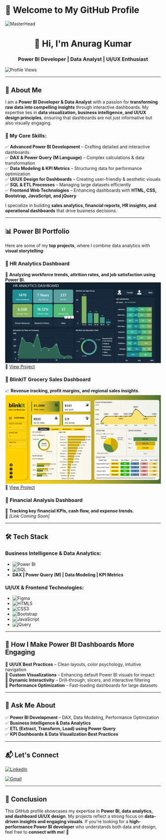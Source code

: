 # 🚀 Welcome to My GitHub Profile  

![MasterHead](https://user-images.githubusercontent.com/95478989/198955082-6e78ebb5-e1e4-49f9-8d32-6e5af3984dcd.gif)  

<h1 align="center">👋 Hi, I'm Anurag Kumar</h1>  
<h3 align="center">Power BI Developer | Data Analyst | UI/UX Enthusiast</h3>  

<p align="left"> <img src="https://komarev.com/ghpvc/?username=anurag-kumar-molankala&label=Profile%20views&color=0e75b6&style=flat" alt="Profile Views" /> </p>  

---

## 🚀 About Me  
I am a **Power BI Developer & Data Analyst** with a passion for **transforming raw data into compelling insights** through interactive dashboards. My expertise lies in **data visualization, business intelligence, and UI/UX design principles**, ensuring that dashboards are not just informative but also visually engaging.  

### 🔹 My Core Skills:  
✅ **Advanced Power BI Development** – Crafting detailed and interactive dashboards  
✅ **DAX & Power Query (M Language)** – Complex calculations & data transformation  
✅ **Data Modeling & KPI Metrics** – Structuring data for performance optimization  
✅ **UI/UX Design for Dashboards** – Creating user-friendly & aesthetic visuals  
✅ **SQL & ETL Processes** – Managing large datasets efficiently  
✅ **Frontend Web Technologies** – Enhancing dashboards with **HTML, CSS, Bootstrap, JavaScript, and jQuery**  

I specialize in building **sales analytics, financial reports, HR insights, and operational dashboards** that drive business decisions.  

---

## 📊 Power BI Portfolio  
Here are some of my **top projects**, where I combine data analytics with **visual storytelling**:  

### 🔹 **HR Analytics Dashboard**  
📌 **Analyzing workforce trends, attrition rates, and job satisfaction using Power BI.**  
![HR Dashboard](https://github.com/Anurag-kumar-Molankala/HR-Analytics-Dashboard/blob/main/HR_Analytics/HR%20Analysis%20img.png)  
🔗 [View Project](https://github.com/Anurag-kumar-Molankala/HR-Analytics-Dashboard)  

### 🔹 **BlinkIT Grocery Sales Dashboard**  
📈 **Revenue tracking, profit margins, and regional sales insights.**  
![Sales Dashboard](https://raw.githubusercontent.com/Anurag-kumar-Molankala/BlinkIT-Grocery-Sales-Dashboard/main/BlinkIT%20P-04/BlinkIT%20Dashboard.png)  
🔗 [View Project](https://github.com/Anurag-kumar-Molankala/BlinkIT-Grocery-Sales-Dashboard)  

### 🔹 **Financial Analysis Dashboard**  
📌 **Tracking key financial KPIs, cash flow, and expense trends.**  
🔗 *[Link Coming Soon]*  

---

## 🛠 Tech Stack  
### Business Intelligence & Data Analytics:  
- ![Power BI](https://img.shields.io/badge/Power%20BI-F2C811?style=flat&logo=power-bi&logoColor=black)  
- ![SQL](https://img.shields.io/badge/SQL-4479A1?style=flat&logo=MySQL&logoColor=white)  
- **DAX | Power Query (M) | Data Modeling | KPI Metrics**  

### UI/UX & Frontend Technologies:  
- ![Figma](https://img.shields.io/badge/Figma-F24E1E?style=flat&logo=figma&logoColor=white)  
- ![HTML5](https://img.shields.io/badge/HTML5-E34F26?style=flat&logo=html5&logoColor=white)  
- ![CSS3](https://img.shields.io/badge/CSS3-1572B6?style=flat&logo=css3&logoColor=white)  
- ![Bootstrap](https://img.shields.io/badge/Bootstrap-563D7C?style=flat&logo=bootstrap&logoColor=white)  
- ![JavaScript](https://img.shields.io/badge/JavaScript-F7DF1E?style=flat&logo=javascript&logoColor=black)  
- ![jQuery](https://img.shields.io/badge/jQuery-0769AD?style=flat&logo=jquery&logoColor=white)  

---

## 🎯 How I Make Power BI Dashboards More Engaging  
🔹 **UI/UX Best Practices** – Clean layouts, color psychology, intuitive navigation  
🔹 **Custom Visualizations** – Enhancing default Power BI visuals for impact  
🔹 **Dynamic Interactivity** – Drill-through, slicers, and interactive filtering  
🔹 **Performance Optimization** – Fast-loading dashboards for large datasets  

---

## 💬 Ask Me About  
✅ **Power BI Development** – DAX, Data Modeling, Performance Optimization  
✅ **Business Intelligence & Data Analytics**  
✅ **ETL (Extract, Transform, Load) using Power Query**  
✅ **KPI Dashboards & Data Visualization Best Practices**  

---

## 📬 Let's Connect  
[![LinkedIn](https://img.shields.io/badge/LinkedIn-0077B5?style=for-the-badge&logo=linkedin&logoColor=white)](www.linkedin.com/in/anurag-kumar-molankala-powerbi)

[![Gmail](https://img.shields.io/badge/Gmail-D14836?style=for-the-badge&logo=gmail&logoColor=white)](mailto:anuragkumar.molankala@gmail.com)

---

## 🚀 Conclusion  
This GitHub profile showcases my expertise in **Power BI, data analytics, and dashboard UI/UX design**. My projects reflect a strong focus on **data-driven insights and engaging visuals**. If you're looking for a **high-performance Power BI developer** who understands both data and design, feel free to **connect with me**! 🚀  
